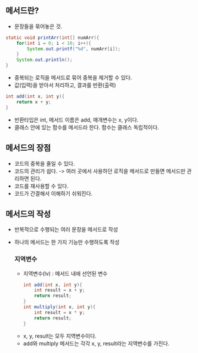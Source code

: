 ## 메서드란?

- 문장들을 묶어놓은 것.

```java
static void printArr(int[] numArr){
    for(int i = 0; i < 10; i++){
        System.out.printf("%d", numArr[i]);
    }
    System.out.println();
}
```

- 중복되는 로직을 메서드로 묶어 중복을 제거할 수 있다.
- 값(입력)을 받아서 처리하고, 결과를 반환(출력)

```java
int add(int x, int y){
    return x + y;
}
```

- 반환타입은 int, 메서드 이름은 add, 매개변수는 x, y이다.
- 클래스 안에 있는 함수를 메서드라 한다. 함수는 클래스 독립적이다.

## 메서드의 장점

- 코드의 중복을 줄일 수 있다.
- 코드의 관리가 쉽다. -> 여러 곳에서 사용하던 로직을 메서드로 만들면 메서드만 관리하면 된다.
- 코드를 재사용할 수 있다.
- 코드가 간결해서 이해하기 쉬워진다.

## 메서드의 작성

- 반복적으로 수행되는 여러 문장을 메서드로 작성
- 하나의 메서드는 한 가지 기능만 수행하도록 작성

  ### 지역변수

  - 지역변수(lv) : 메서드 내에 선언된 변수
    ```java
    int add(int x, int y){
        int result = x + y;
        return result;
    }
    int multiply(int x, int y){
        int result = x * y;
        return result;
    }
    ```
  - x, y, result는 모두 지역변수이다.
  - add와 multiply 메서드는 각각 x, y, result라는 지역변수를 가진다.
